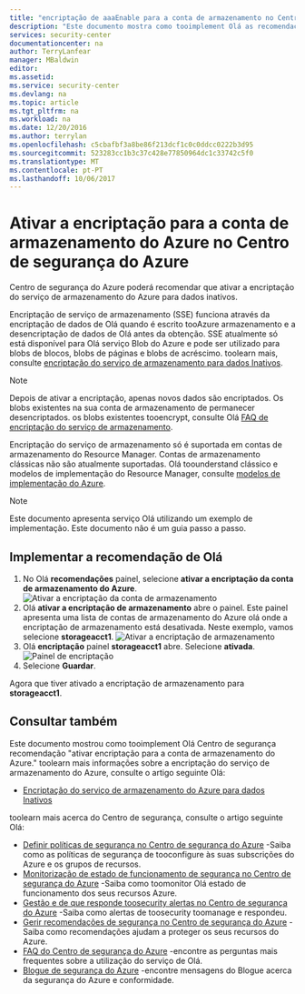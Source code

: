 ```yaml
---
title: "encriptação de aaaEnable para a conta de armazenamento no Centro de segurança do Azure | Microsoft Docs"
description: "Este documento mostra como tooimplement Olá as recomendações do Centro de segurança do Azure * * ativar a encriptação para o Azure armazenamento conta *."
services: security-center
documentationcenter: na
author: TerryLanfear
manager: MBaldwin
editor: 
ms.assetid: 
ms.service: security-center
ms.devlang: na
ms.topic: article
ms.tgt_pltfrm: na
ms.workload: na
ms.date: 12/20/2016
ms.author: terrylan
ms.openlocfilehash: c5cbafbf3a8be86f213dcf1c0c0ddcc0222b3d95
ms.sourcegitcommit: 523283cc1b3c37c428e77850964dc1c33742c5f0
ms.translationtype: MT
ms.contentlocale: pt-PT
ms.lasthandoff: 10/06/2017
---
```

# <a name="enable-encryption-for-azure-storage-account-in-azure-security-center"></a>Ativar a encriptação para a conta de armazenamento do Azure no Centro de segurança do Azure
Centro de segurança do Azure poderá recomendar que ativar a encriptação do serviço de armazenamento do Azure para dados inativos.

Encriptação de serviço de armazenamento (SSE) funciona através da encriptação de dados de Olá quando é escrito tooAzure armazenamento e a desencriptação de dados de Olá antes da obtenção.  SSE atualmente só está disponível para Olá serviço Blob do Azure e pode ser utilizado para blobs de blocos, blobs de páginas e blobs de acréscimo.  toolearn mais, consulte [encriptação do serviço de armazenamento para dados Inativos](../storage/common/storage-service-encryption.md).


> [!Note]
> Depois de ativar a encriptação, apenas novos dados são encriptados. Os blobs existentes na sua conta de armazenamento de permanecer desencriptados. os blobs existentes tooencrypt, consulte Olá [FAQ de encriptação do serviço de armazenamento](../storage/common/storage-service-encryption.md#frequently-asked-questions-about-storage-service-encryption-for-data-at-rest).
>
>

Encriptação do serviço de armazenamento só é suportada em contas de armazenamento do Resource Manager. Contas de armazenamento clássicas não são atualmente suportadas. Olá toounderstand clássico e modelos de implementação do Resource Manager, consulte [modelos de implementação do Azure](../azure-classic-rm.md).

> [!NOTE]
> Este documento apresenta serviço Olá utilizando um exemplo de implementação.  Este documento não é um guia passo a passo.
>
>

## <a name="implement-hello-recommendation"></a>Implementar a recomendação de Olá
1. No Olá **recomendações** painel, selecione **ativar a encriptação da conta de armazenamento do Azure**.
   ![Ativar a encriptação da conta de armazenamento][1]
2. Olá **ativar a encriptação de armazenamento** abre o painel. Este painel apresenta uma lista de contas de armazenamento do Azure olá onde a encriptação de armazenamento está desativada. Neste exemplo, vamos selecione **storageacct1**.
   ![Ativar a encriptação de armazenamento][2]
3. Olá **encriptação** painel **storageacct1** abre. Selecione **ativada**.
   ![Painel de encriptação][3]
4. Selecione **Guardar**.

Agora que tiver ativado a encriptação de armazenamento para **storageacct1**.


## <a name="see-also"></a>Consultar também
Este documento mostrou como tooimplement Olá Centro de segurança recomendação "ativar encriptação para a conta de armazenamento do Azure." toolearn mais informações sobre a encriptação do serviço de armazenamento do Azure, consulte o artigo seguinte Olá:

* [Encriptação do serviço de armazenamento do Azure para dados Inativos](../storage/common/storage-service-encryption.md)

toolearn mais acerca do Centro de segurança, consulte o artigo seguinte Olá:

* [Definir políticas de segurança no Centro de segurança do Azure](security-center-policies.md) -Saiba como as políticas de segurança de tooconfigure às suas subscrições do Azure e os grupos de recursos.
* [Monitorização de estado de funcionamento de segurança no Centro de segurança do Azure](security-center-monitoring.md) -Saiba como toomonitor Olá estado de funcionamento dos seus recursos Azure.
* [Gestão e de que responde toosecurity alertas no Centro de segurança do Azure](security-center-managing-and-responding-alerts.md) -Saiba como alertas de toosecurity toomanage e respondeu.
* [Gerir recomendações de segurança no Centro de segurança do Azure](security-center-recommendations.md) -Saiba como recomendações ajudam a proteger os seus recursos do Azure.
* [FAQ do Centro de segurança do Azure](security-center-faq.md) -encontre as perguntas mais frequentes sobre a utilização do serviço de Olá.
* [Blogue de segurança do Azure](http://blogs.msdn.com/b/azuresecurity/) -encontre mensagens do Blogue acerca da segurança do Azure e conformidade.

<!--Image references-->
[1]: ./media/security-center-enable-encryption-for-storage-account/enable-encryption-for-storage-account.png
[2]: ./media/security-center-enable-encryption-for-storage-account/enable-storage-encryption.png
[3]: ./media/security-center-enable-encryption-for-storage-account/encryption-blade.png
